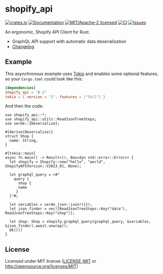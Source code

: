 # shopify_api

[![crates.io](https://img.shields.io/crates/v/shopify_api.svg)](https://crates.io/crates/shopify_api)
[![Documentation](https://docs.rs/shopify_api/badge.svg)](https://docs.rs/shopify_api)
[![MIT/Apache-2 licensed](https://img.shields.io/crates/l/shopify_api.svg)](./LICENSE.txt)
[![CI](https://github.com/0xtlt/shopify_api/actions/workflows/ci.yml/badge.svg)](https://github.com/0xtlt/shopify_api/actions/workflows/ci.yml)
[![Issues](https://img.shields.io/github/issues/0xtlt/shopify_api)](https://img.shields.io/github/issues/0xtlt/shopify_api)

An ergonomic, Shopify API Client for Rust.

- GraphQL API support with automatic data deserialization
- [Changelog](CHANGELOG.md)

## Example

This asynchronous example uses [Tokio](https://tokio.rs) and enables some
optional features, so your `Cargo.toml` could look like this:

```toml
[dependencies]
shopify_api = "0.2"
tokio = { version = "1", features = ["full"] }
```

And then the code:

```rust,no_run
use shopify_api::*;
use shopify_api::utils::ReadJsonTreeSteps;
use serde::{Deserialize};

#[derive(Deserialize)]
struct Shop {
  name: String,
}

#[tokio::main]
async fn main() -> Result<(), Box<dyn std::error::Error>> {
  let shopify = Shopify::new("hello", "world", ShopifyAPIVersion::V2023_01, None);

  let graphql_query = r#"
    query {
      shop {
      name
     }
  }"#;

  let variables = serde_json::json!({});
  let json_finder = vec![ReadJsonTreeSteps::Key("data"), ReadJsonTreeSteps::Key("shop")];

  let shop: Shop = shopify.graphql_query(graphql_query, &variables, &json_finder).await.unwrap();
  Ok(())
}
```

## License

Licensed under MIT license ([LICENSE-MIT](LICENSE-MIT) or http://opensource.org/licenses/MIT)

